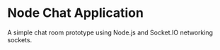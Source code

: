# Node Chat Application
A simple chat room prototype using Node.js and Socket.IO networking sockets.
